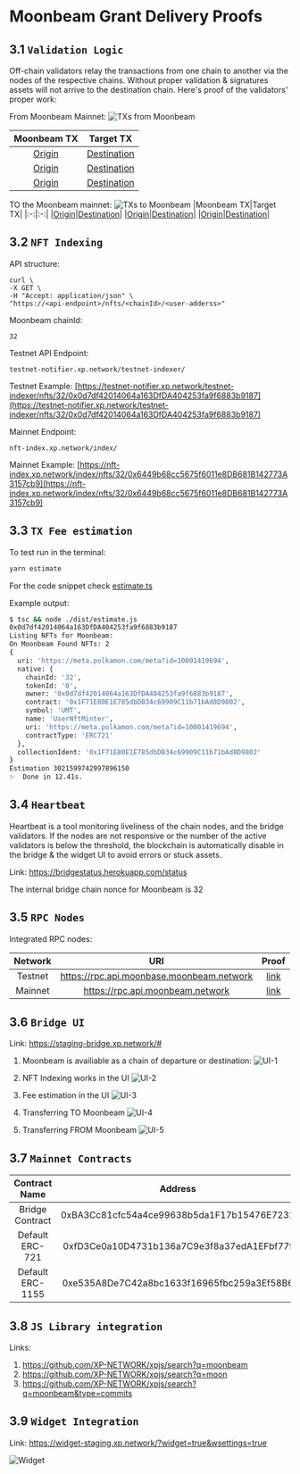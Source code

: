 # Moonbeam Grant Delivery Proofs

## 3.1 `Validation Logic`

Off-chain validators relay the transactions from one chain to another via the nodes of the respective chains. Without proper validation & signatures assets will not arrive to the destination chain. Here's proof of the validators' proper work:

From Moonbeam Mainnet:
![TXs from Moonbeam](assets/16.png)

|Moonbeam TX|Target TX|
|:-:|:-:|
|[Origin](https://moonscan.io/tx/0x2038ee139eec4a1b3d20f76aa0e527c39c3cb5fa930677084e78d2718579bf97)|[Destination](https://explorer.harmony.one/tx/0xba7e2118ba3e99f8819177160ab108363e77dee0caa840d93f29057fc53ef44e)|
|[Origin](https://moonscan.io/tx/0x013b95408b531ddb62cec179f4f0f576560f6ad0304010dd6c293d493fcd6476)|[Destination](https://bscscan.com/tx/0xd4a4c8689d14bd9a4a68bd30944e629d805b35a146d3111e41405ffafbec3a45)|
|[Origin](https://moonscan.io/tx/0xeadeb294d3a03e42de8371c51fa234c3c227caf19dcf76f9c36ede58839bf995)|[Destination](https://bscscan.com/tx/0xd6a457928c68ce318d2bc96d35ff6a1ed1af354f39ddb2147867029762a5a272)|

TO the Moonbeam mainnet:
![TXs to Moonbeam](assets/17.png)
|Moonbeam TX|Target TX|
|:-:|:-:|
|[Origin](https://explorer.harmony.one/tx/0x6750fc43132581522d13d799cf1a092858287ba1695917913a6e812ac8bc7972)|[Destination](https://moonscan.io/tx/0xef57ea6a9939db6ec96fc9efbc234c6faac83f28c0485737b46b2e6c4527e572)|
|[Origin](https://ftmscan.com/tx/0x94795bdaf1ff5986bc0102bcdfe11133b0411fef5429febda60aecd12ae07fba)|[Destination](https://moonscan.io/tx/0x130890a732f57eb07433e1722cec659661a7e287a82169c9af2c9cdf9adde91f)|
|[Origin](https://bscscan.com/tx/0xd5e9749ff62712fa832d8b06bb1517815d7571bb6ea090da3c1786638f835ca4)|[Destination](https://moonscan.io/tx/0x4381ae63507cbeb0c775e78845899915ea1f55a22d948b59e96abf920579f7a4)|

## 3.2 `NFT Indexing`

API structure:

```http
curl \
-X GET \
-H "Accept: application/json" \
"https://<api-endpoint>/nfts/<chainId>/<user-adderss>"
```

Moonbeam chainId: 

```shell
32
```

Testnet API Endpoint: 
```
testnet-notifier.xp.network/testnet-indexer/
```

Testnet Example: [https://testnet-notifier.xp.network/testnet-indexer/nfts/32/0x0d7df42014064a163DfDA404253fa9f6883b9187](https://testnet-notifier.xp.network/testnet-indexer/nfts/32/0x0d7df42014064a163DfDA404253fa9f6883b9187)

Mainnet Endpoint:

```shell
nft-index.xp.network/index/
```

Mainnet Example: [https://nft-index.xp.network/index/nfts/32/0x6449b68cc5675f6011e8DB681B142773A3157cb9](https://nft-index.xp.network/index/nfts/32/0x6449b68cc5675f6011e8DB681B142773A3157cb9)

## 3.3 `TX Fee estimation`

To test run in the terminal:
```bash
yarn estimate
```
For the code snippet check [estimate.ts](./src/estimate.ts)

Example output:

```bash
$ tsc && node ./dist/estimate.js
0x0d7df42014064a163DfDA404253fa9f6883b9187
Listing NFTs for Moonbeam:
On Moonbeam Found NFTs: 2
{
  uri: 'https://meta.polkamon.com/meta?id=10001419694',
  native: {
    chainId: '32',
    tokenId: '0',
    owner: '0x0d7df42014064a163DfDA404253fa9f6883b9187',
    contract: '0x1F71E80E1E785dbDB34c69909C11b71bAd8D9802',
    symbol: 'UMT',
    name: 'UserNftMinter',
    uri: 'https://meta.polkamon.com/meta?id=10001419694',
    contractType: 'ERC721'
  },
  collectionIdent: '0x1F71E80E1E785dbDB34c69909C11b71bAd8D9802'
}
Estimation 3021599742997896150
✨  Done in 12.41s.
```

## 3.4 `Heartbeat`

Heartbeat is a tool monitoring liveliness of the chain nodes, and the bridge validators. If the nodes are not responsive or the number of the active validators is below the threshold, the blockchain is automatically disable in the bridge & the widget UI to avoid errors or stuck assets.

Link: https://bridgestatus.herokuapp.com/status

The internal bridge chain nonce for Moonbeam is 32

## 3.5 `RPC Nodes`

Integrated RPC nodes:

|Network|URI|Proof|
|:-:|:-:|:-:|
|Testnet|https://rpc.api.moonbase.moonbeam.network|[link](https://github.com/XP-NETWORK/xpjs/blob/secretjs/src/consts.ts#L57)|
|Mainnet|https://rpc.api.moonbeam.network|[link](https://github.com/XP-NETWORK/xpjs/blob/secretjs/src/consts.ts#L87)|

## 3.6 `Bridge UI`

Link: https://staging-bridge.xp.network/#

1. Moonbeam is availiable as a chain of departure or destination:
![UI-1](assets/18.png)

2. NFT Indexing works in the UI
![UI-2](assets/19.png)

3. Fee estimation in the UI
![UI-3](assets/20.png)

4. Transferring TO Moonbeam
![UI-4](assets/21.jpeg)

5. Transferring FROM Moonbeam
![UI-5](assets/23.jpeg)

## 3.7 `Mainnet Contracts`

|Contract Name|Address|Links|
|:-:|:-:|:-:|
|Bridge Contract|0xBA3Cc81cfc54a4ce99638b5da1F17b15476E7231|[Link](https://moonscan.io/address/0xBA3Cc81cfc54a4ce99638b5da1F17b15476E7231)|
|Default ERC-721|0xfD3Ce0a10D4731b136a7C9e3f8a37edA1EFbf77f|[Link](https://moonscan.io/address/0xfD3Ce0a10D4731b136a7C9e3f8a37edA1EFbf77f)|
|Default ERC-1155|0xe535A8De7C42a8bc1633f16965fbc259a3Ef58B6|[Link](https://moonscan.io/address/0xe535a8de7c42a8bc1633f16965fbc259a3ef58b6)|

## 3.8 `JS Library integration`

Links: 
1. https://github.com/XP-NETWORK/xpjs/search?q=moonbeam
2. https://github.com/XP-NETWORK/xpjs/search?q=moon
3. https://github.com/XP-NETWORK/xpjs/search?q=moonbeam&type=commits


## 3.9 `Widget Integration`

Link: https://widget-staging.xp.network/?widget=true&wsettings=true

![Widget](assets/22.png)
